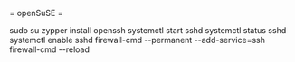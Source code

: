 = openSuSE =

sudo su
zypper install openssh
systemctl start sshd
systemctl status sshd
systemctl enable sshd
firewall-cmd --permanent --add-service=ssh
firewall-cmd --reload